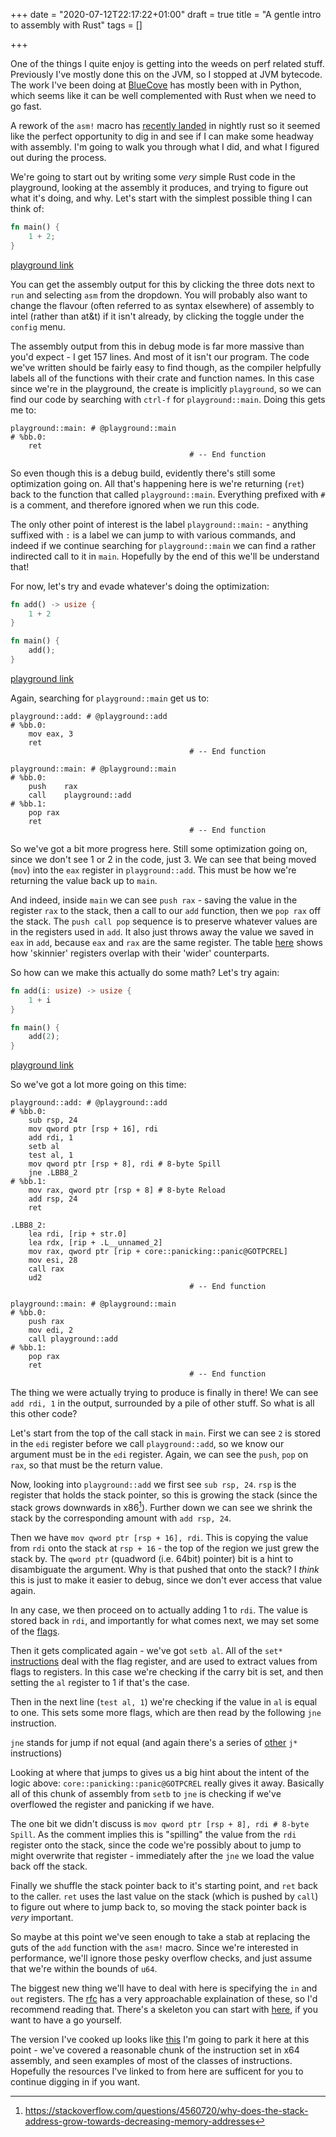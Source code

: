 +++
date = "2020-07-12T22:17:22+01:00"
draft = true
title = "A gentle intro to assembly with Rust"
tags = []

+++

One of the things I quite enjoy is getting into the weeds on perf
related stuff. Previously I've mostly done this on the JVM, so I
stopped at JVM bytecode. The work I've been doing at [BlueCove](https://www.bluecove.com)
has mostly been with in Python, which seems like it can be well
complemented with Rust when we need to go fast.

A rework of the `asm!` macro has [recently landed](https://blog.rust-lang.org/inside-rust/2020/06/08/new-inline-asm.html) in nightly rust
so it seemed like the perfect opportunity to dig in and see if 
I can make some headway with assembly. I'm going to walk you through
what I did, and what I figured out during the process.

<!--more-->

We're going to start out by writing some _very_ simple Rust code in the playground, 
looking at the assembly it produces, and trying to figure out what it's doing,
and why. Let's start with the simplest possible thing I can think of:

```rust
fn main() {
    1 + 2;
}
```
[playground link](https://play.rust-lang.org/?version=nightly&mode=debug&edition=2018&gist=9500bb2bc3f638a4dd89e81fecafac0e)

You can get the assembly output for this by clicking the three dots next to
`run` and selecting `asm` from the dropdown. You will probably also want
to change the flavour (often referred to as syntax elsewhere) of assembly to intel (rather than at&t) 
if it isn't already, by clicking the toggle under the `config` menu.

The assembly output from this in debug mode is far more massive than you'd expect - 
I get 157 lines. And most of it isn't our program. The code we've written should
be fairly easy to find though, as the compiler helpfully labels all of the functions
with their crate and function names. In this case since we're in the playground,
the create is implicitly `playground`, so we can find our code by searching with 
`ctrl-f` for `playground::main`. Doing this gets me to:

```x86asm
playground::main: # @playground::main
# %bb.0:
	ret
                                        # -- End function
```

So even though this is a debug build, evidently there's still some optimization going on.
All that's happening here is we're returning (`ret`) back to the function that called `playground::main`.
Everything prefixed with `#` is a comment, and therefore ignored when we run this code.

The only other point of interest is the label `playground::main:` - anything suffixed with `:` 
is a label we can jump to with various commands, and indeed if we continue searching for `playground::main` 
we can find a rather indirected call to it in `main`. Hopefully by the end of this we'll be understand that!

For now, let's try and evade whatever's doing the optimization:
```rust
fn add() -> usize {
    1 + 2
}

fn main() {
    add();
}
```
[playground link](https://play.rust-lang.org/?version=nightly&mode=debug&edition=2018&gist=e06e9c1a6771d850be5e06abc6f70243)

Again, searching for `playground::main` get us to:

```x86asm
playground::add: # @playground::add
# %bb.0:
	mov	eax, 3
	ret
                                        # -- End function

playground::main: # @playground::main
# %bb.0:
	push	rax
	call	playground::add
# %bb.1:
	pop	rax
	ret
                                        # -- End function
```

So we've got a bit more progress here. Still some optimization going on, since we don't see 1 or 2 in the code,
just 3. We can see that being moved (`mov`) into the `eax` register in `playground::add`.
This must be how we're returning the value back up to `main`.

And indeed, inside `main` we can see `push rax` - saving the value in the register `rax` to the stack, then a
call to our `add` function, then we `pop rax` off the stack. The `push call pop` sequence is to preserve 
whatever values are in the registers used in `add`. It also just throws away the value we saved in `eax` in `add`,
because `eax` and `rax` are the same register. The table [here](https://en.wikibooks.org/wiki/X86_Assembly/X86_Architecture#General-Purpose_Registers_(GPR)_-_16-bit_naming_conventions)
shows how 'skinnier' registers overlap with their 'wider' counterparts.

So how can we make this actually do some math? Let's try again:

```rust
fn add(i: usize) -> usize {
    1 + i
}

fn main() {
    add(2);
}
```
[playground link](https://play.rust-lang.org/?version=nightly&mode=debug&edition=2018&gist=0d821a33f2375ecaf3671c825a415c83)

So we've got a lot more going on this time:

```x86asm
playground::add: # @playground::add
# %bb.0:
	sub	rsp, 24
	mov	qword ptr [rsp + 16], rdi
	add	rdi, 1
	setb al
	test al, 1
	mov	qword ptr [rsp + 8], rdi # 8-byte Spill
	jne	.LBB8_2
# %bb.1:
	mov	rax, qword ptr [rsp + 8] # 8-byte Reload
	add	rsp, 24
	ret

.LBB8_2:
	lea	rdi, [rip + str.0]
	lea	rdx, [rip + .L__unnamed_2]
	mov	rax, qword ptr [rip + core::panicking::panic@GOTPCREL]
	mov	esi, 28
	call rax
	ud2
                                        # -- End function

playground::main: # @playground::main
# %bb.0:
	push rax
	mov	edi, 2
	call playground::add
# %bb.1:
	pop	rax
	ret
                                        # -- End function
```

The thing we were actually trying to produce is finally in there!
We can see `add rdi, 1` in the output, surrounded by a pile of other
stuff. So what is all this other code?

Let's start from the top of the call stack in `main`. 
First we can see `2` is stored in the `edi` register
before we call `playground::add`, so we know our argument must be in 
the `edi` register. Again, we can see the `push`, `pop` on `rax`, so that
must be the return value.

Now, looking into `playground::add` we first see `sub rsp, 24`. `rsp` is 
the register that holds the stack pointer, so this is growing the stack
(since the stack grows downwards in x86[^1]). Further down we can see
we shrink the stack by the corresponding amount with `add rsp, 24`.

Then we have `mov qword ptr [rsp + 16], rdi`. This is copying the 
value from `rdi` onto the stack at `rsp + 16` - the top of the region we just grew the stack by. 
The `qword ptr` (quadword (i.e. 64bit) pointer) bit is a hint to disambiguate the argument.
Why is that pushed that onto the stack? I _think_ this is just to make it easier to debug,
since we don't ever access that value again.

In any case, we then proceed on to actually adding 1 to `rdi`.
The value is stored back in `rdi`, and importantly for what comes next, 
we may set some of the [flags](https://en.wikibooks.org/wiki/X86_Assembly/X86_Architecture#EFLAGS_Register). 

Then it gets complicated again - we've got `setb al`. All of the `set*` 
[instructions](https://github.com/HJLebbink/asm-dude/wiki/SETcc)
deal with the flag register, and are used to extract values from flags to registers.
In this case we're checking if the carry bit is set, and then setting the `al`
register to 1 if that's the case. 

Then in the next line (`test al, 1`) we're checking if the value in `al` is equal to one.
This sets some more flags, which are then read by the following `jne` instruction.

`jne` stands for jump if not equal (and again there's a series of 
[other](https://en.wikibooks.org/wiki/X86_Assembly/Control_Flow#Jump_Instructions) 
`j*` instructions)

Looking at where that jumps to gives us a big hint about the intent of the 
logic above: `core::panicking::panic@GOTPCREL` really gives it away.
Basically all of this chunk of assembly from `setb` to `jne` is checking if we've overflowed
the register and panicking if we have.

The one bit we didn't discuss is `mov qword ptr [rsp + 8], rdi # 8-byte Spill`.
As the comment implies this is "spilling" the value from the `rdi` register
onto the stack, since the code we're possibly about to jump to might 
overwrite that register - immediately after the `jne` we load the value back off 
the stack.

Finally we shuffle the stack pointer back to it's starting point, and `ret`
back to the caller. `ret` uses the last value on the stack (which is pushed by `call`)
to figure out where to jump back to, so moving the stack pointer back is _very_ important.

So maybe at this point we've seen enough to take a stab at replacing the guts of the `add` 
function with the `asm!` macro. Since we're interested in performance, 
we'll ignore those pesky overflow checks, and just assume that we're within the bounds of `u64`.

The biggest new thing we'll have to deal with here is specifying the `in` and `out` registers.
The [rfc](https://github.com/Amanieu/rfcs/blob/inline-asm/text/0000-inline-asm.md#guide-level-explanation)
has a very approachable explaination of these, so I'd recommend reading that.
There's a skeleton you can start with [here](https://play.rust-lang.org/?version=nightly&mode=debug&edition=2018&gist=d511cf5e95ba5cdfbcffaebaf5f72300),
if you want to have a go yourself.

The version I've cooked up looks like [this](https://play.rust-lang.org/?version=nightly&mode=debug&edition=2018&gist=669b4155a1d818cc5c73b117b9454d48)
I'm going to park it here at this point - we've covered a reasonable chunk of the instruction set in x64 assembly,
and seen examples of most of the classes of instructions. Hopefully the resources I've linked to from here
are sufficent for you to continue digging in if you want.

[^1]: https://stackoverflow.com/questions/4560720/why-does-the-stack-address-grow-towards-decreasing-memory-addresses
